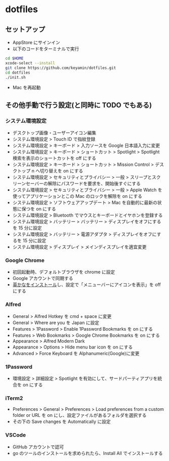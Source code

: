 # dotfiles

## セットアップ

- AppStore にサインイン
- 以下のコードをターミナルで実行

```sh
cd $HOME
xcode-select --install
git clone https://github.com/keyamin/dotfiles.git
cd dotfiles
./init.sh
```

- Mac を再起動

## その他手動で行う設定(と同時に TODO でもある)

### システム環境設定

- デスクトップ画像・ユーザーアイコン編集
- システム環境設定 > Touch ID で指紋登録
- システム環境設定 > キーボード > 入力ソースを Google 日本語入力に変更
- システム環境設定 > キーボード > ショートカット > Spotlight > Spotlight 検索を表示のショートカットを off にする
- システム環境設定 > キーホード > ショートカット > Mission Control > デスクトップ n へ切り替えを on にする
- システム環境設定 > セキュリティとプライバシー > 一般 > スリープとスクリーンセーバーの解除にパスワードを要求を、開始後すぐにする
- システム環境設定 > セキュリティとプライバシー > 一般 > Apple Watch を使ってアプリケーションとこの Mac のロックを解除を on にする
- システム環境設定 > ソフトウェアアップデート > Mac を自動的に最新の状態に保つを on にする
- システム環境設定 > Bluetooth でマウスとキーボードとイヤホンを登録する
- システム環境設定 > バッテリー > バッテリー > ディスプレイをオフにするを 15 分に設定
- システム環境設定 > バッテリー > 電源アダプタ > ディスプレイをオフにするを 15 分に設定
- システム環境設定 > ディスプレイ > メインディスプレイを適宜変更

### Google Chrome

- 初回起動時、デフォルトブラウザを chrome に設定
- Google アカウントで同期する
- [英かなをインストール](https://ei-kana.appspot.com/)し、設定で「メニューバーにアイコンを表示」を off にする

### Alfred

- General > Alfred Hotkey を cmd + space に変更
- General > Where are you を Japan に設定
- Features > 1Password > Enable 1Password Bookmarks を on にする
- Features > Web Bookmarks > Google Chrome Bookmarks を on にする
- Appearance > Alfred Modern Dark
- Appearance > Options > Hide menu bar icon を on にする
- Advanced > Force Keyboard を Alphanumeric(Google)に変更

### 1Password

- 環境設定 > 詳細設定 > Spotlight を有効にして、サードパーティアプリを統合を on にする

### iTerm2

- Preferences > General > Preferences > Load preferences from a custom folder or URL を on にし、設定ファイルがあるフォルダを選択する
- その下の Save changes を Automatically に設定

### VSCode

- GitHub アカウントで認可
- go のツールのインストールを求められたら、Install All でインストールする
